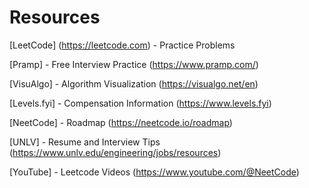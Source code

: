 <h1>Resources</h1>

[LeetCode] (https://leetcode.com) - Practice Problems

[Pramp] - Free Interview Practice (https://www.pramp.com/)

[VisuAlgo] - Algorithm Visualization (https://visualgo.net/en)

[Levels.fyi] - Compensation Information (https://www.levels.fyi)

[NeetCode] - Roadmap (https://neetcode.io/roadmap)

[UNLV] - Resume and Interview Tips (https://www.unlv.edu/engineering/jobs/resources)

[YouTube] - Leetcode Videos (https://www.youtube.com/@NeetCode)
